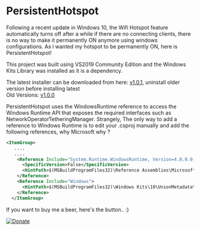 # PersistentHotspot
Following a recent update in Windows 10, the Wifi Hotspot feature automatically turns off after a while if there are no connecting clients, there is no way to make it permanently ON anymore using windows configurations. As i wanted my hotspot to be permanently ON, here is PersistentHotspot! 

This project was built using VS2019 Community Edition and the Windows Kits Library was installed as it is a dependency.

The latest installer can be downloaded from here: <a href="https://raw.githubusercontent.com/ashvin-bhuttoo/PersistentHotspot/master/PersistentHotspotSetup/Release/PersistentHotspotSetup.msi"> v1.0.1</a>, uninstall older version before installing latest <br/> 
Old Versions: <a href="https://raw.githubusercontent.com/ashvin-bhuttoo/PersistentHotspot/master/PersistentHotspotSetup/Archived/PersistentHotspotSetup_v1.0.0.msi"> v1.0.0</a>

PersistentHotspot uses the WindowsRuntime reference to access the Windows Runtime API that exposes the required interfaces such as NetworkOperatorTetheringManager.
Strangely, The only way to add a reference to Windows Runtime is to edit your .csproj manually and add the following references, why Microsoft why ?

```xml
<ItemGroup>
   ....
   ....
	<Reference Include="System.Runtime.WindowsRuntime, Version=4.0.0.0, Culture=neutral, PublicKeyToken=b77a5c561934e089, processorArchitecture=MSIL">
	  <SpecificVersion>False</SpecificVersion>
	  <HintPath>$(MSBuildProgramFiles32)\Reference Assemblies\Microsoft\Framework\.NETCore\v4.5\System.Runtime.WindowsRuntime.dll</HintPath>
	</Reference>
	<Reference Include="Windows">
	  <HintPath>$(MSBuildProgramFiles32)\Windows Kits\10\UnionMetadata\10.0.17763.0\Windows.winmd</HintPath>
	</Reference>
  </ItemGroup>
```

If you want to buy me a beer, here's the button.. :)

[![Donate](https://img.shields.io/badge/Donate-PayPal-green.svg)](https://paypal.me/ABhuttoo?locale.x=en_US)
